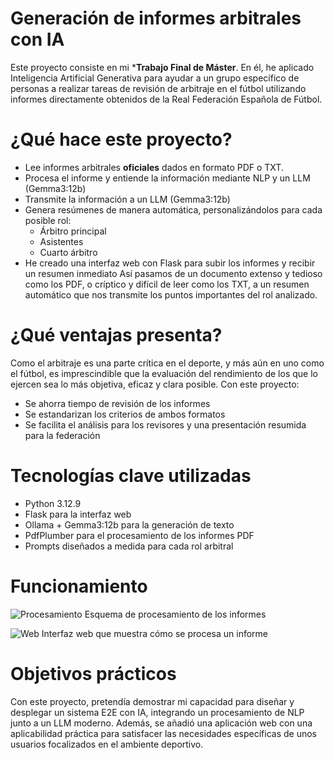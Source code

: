 # Generación de informes arbitrales con IA

Este proyecto consiste en mi ***Trabajo Final de Máster**. En él, he aplicado Inteligencia Artificial Generativa para ayudar a un grupo específico de personas a realizar tareas de revisión de arbitraje en el fútbol utilizando informes directamente obtenidos de la Real Federación Española de Fútbol.

# ¿Qué hace este proyecto?

- Lee informes arbitrales **oficiales** dados en formato PDF o TXT.
- Procesa el informe y entiende la información mediante NLP y un LLM (Gemma3:12b)
- Transmite la información a un LLM (Gemma3:12b)
- Genera resúmenes de manera automática, personalizándolos para cada posible rol:
    - Árbitro principal
    - Asistentes
    - Cuarto árbitro
- He creado una interfaz web con Flask para subir los informes y recibir un resumen inmediato
Así pasamos de un documento extenso y tedioso como los PDF, o críptico y difícil de leer como los TXT, a un resumen automático que nos transmite los puntos importantes del rol analizado.

# ¿Qué ventajas presenta?

Como el arbitraje es una parte crítica en el deporte, y más aún en uno como el fútbol, es imprescindible que la evaluación del rendimiento de los que lo ejercen sea lo más objetiva, eficaz y clara posible.
Con este proyecto:
- Se ahorra tiempo de revisión de los informes
- Se estandarizan los criterios de ambos formatos
- Se facilita el análisis para los revisores y una presentación resumida para la federación

# Tecnologías clave utilizadas

- Python 3.12.9
- Flask para la interfaz web
- Ollama + Gemma3:12b para la generación de texto
- PdfPlumber para el procesamiento de los informes PDF
- Prompts diseñados a medida para cada rol arbitral

# Funcionamiento

![Procesamiento](https://github.com/user-attachments/assets/7ae17f5e-5825-4d38-acce-fb2bc1306cf0)
Esquema de procesamiento de los informes

![Web](https://github.com/user-attachments/assets/8e5e53c8-743a-49cd-beb0-4f88f4824633)
Interfaz web que muestra cómo se procesa un informe

# Objetivos prácticos

Con este proyecto, pretendía demostrar mi capacidad para diseñar y desplegar un sistema E2E con IA, integrando un procesamiento de NLP junto a un LLM moderno. Además, se añadió una aplicación web con una aplicabilidad práctica para satisfacer las necesidades específicas de unos usuarios focalizados en el ambiente deportivo.
